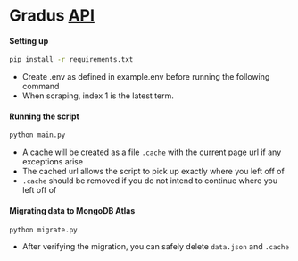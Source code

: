 # Gradus [API](https://github.com/jiechenmc/Gradus-API)
#### Setting up
```bash
pip install -r requirements.txt
```
- Create .env as defined in example.env before running the following command
- When scraping, index 1 is the latest term.
####

#### Running the script
```bash
python main.py
```
- A cache will be created as a file `.cache` with the current page url if any exceptions arise
- The cached url allows the script to pick up exactly where you left off of
- `.cache` should be removed if you do not intend to continue where you left off of
####

#### Migrating data to MongoDB Atlas
```bash
python migrate.py
```
- After verifying the migration, you can safely delete `data.json` and `.cache`
####
